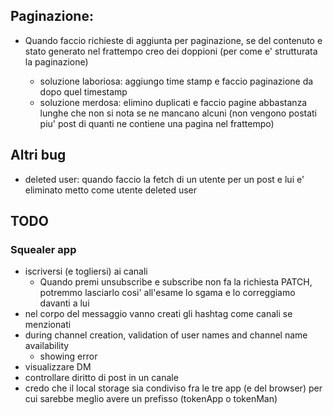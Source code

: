 ## Paginazione:

- Quando faccio richieste di aggiunta per paginazione, se del contenuto e stato generato nel frattempo creo dei doppioni (per come e' strutturata la paginazione)

  - soluzione laboriosa: aggiungo time stamp e faccio paginazione da dopo quel timestamp
  - soluzione merdosa: elimino duplicati e faccio pagine abbastanza lunghe che non si nota se ne mancano alcuni (non vengono postati piu' post di quanti ne contiene una pagina nel frattempo)

## Altri bug

- deleted user: quando faccio la fetch di un utente per un post e lui e' eliminato metto come utente deleted user

## TODO

### Squealer app

- iscriversi (e togliersi) ai canali
  - Quando premi unsubscribe e subscribe non fa la richiesta PATCH, potremmo lasciarlo cosi' all'esame lo sgama e lo correggiamo davanti a lui
- nel corpo del messaggio vanno creati gli hashtag come canali se menzionati
- during channel creation, validation of user names and channel name availability
  - showing error
- visualizzare DM
- controllare diritto di post in un canale
- credo che il local storage sia condiviso fra le tre app (e del browser) per cui sarebbe meglio avere un prefisso (tokenApp o tokenMan)
